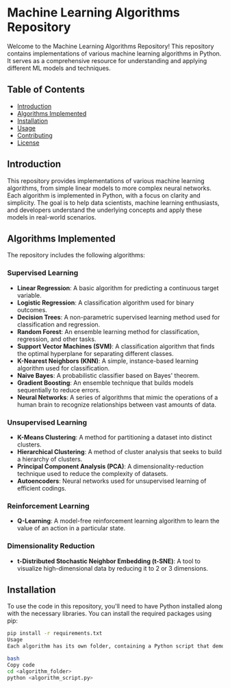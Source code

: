 # Machine Learning Algorithms Repository

Welcome to the Machine Learning Algorithms Repository! This repository contains implementations of various machine learning algorithms in Python. It serves as a comprehensive resource for understanding and applying different ML models and techniques.

## Table of Contents

- [Introduction](#introduction)
- [Algorithms Implemented](#algorithms-implemented)
- [Installation](#installation)
- [Usage](#usage)
- [Contributing](#contributing)
- [License](#license)

## Introduction

This repository provides implementations of various machine learning algorithms, from simple linear models to more complex neural networks. Each algorithm is implemented in Python, with a focus on clarity and simplicity. The goal is to help data scientists, machine learning enthusiasts, and developers understand the underlying concepts and apply these models in real-world scenarios.

## Algorithms Implemented

The repository includes the following algorithms:

### Supervised Learning

- **Linear Regression**: A basic algorithm for predicting a continuous target variable.
- **Logistic Regression**: A classification algorithm used for binary outcomes.
- **Decision Trees**: A non-parametric supervised learning method used for classification and regression.
- **Random Forest**: An ensemble learning method for classification, regression, and other tasks.
- **Support Vector Machines (SVM)**: A classification algorithm that finds the optimal hyperplane for separating different classes.
- **K-Nearest Neighbors (KNN)**: A simple, instance-based learning algorithm used for classification.
- **Naive Bayes**: A probabilistic classifier based on Bayes' theorem.
- **Gradient Boosting**: An ensemble technique that builds models sequentially to reduce errors.
- **Neural Networks**: A series of algorithms that mimic the operations of a human brain to recognize relationships between vast amounts of data.

### Unsupervised Learning

- **K-Means Clustering**: A method for partitioning a dataset into distinct clusters.
- **Hierarchical Clustering**: A method of cluster analysis that seeks to build a hierarchy of clusters.
- **Principal Component Analysis (PCA)**: A dimensionality-reduction technique used to reduce the complexity of datasets.
- **Autoencoders**: Neural networks used for unsupervised learning of efficient codings.

### Reinforcement Learning

- **Q-Learning**: A model-free reinforcement learning algorithm to learn the value of an action in a particular state.

### Dimensionality Reduction

- **t-Distributed Stochastic Neighbor Embedding (t-SNE)**: A tool to visualize high-dimensional data by reducing it to 2 or 3 dimensions.

## Installation

To use the code in this repository, you'll need to have Python installed along with the necessary libraries. You can install the required packages using pip:

```bash
pip install -r requirements.txt
Usage
Each algorithm has its own folder, containing a Python script that demonstrates the algorithm with sample data. To run an algorithm, navigate to the corresponding folder and run the Python script:

bash
Copy code
cd <algorithm_folder>
python <algorithm_script.py>
